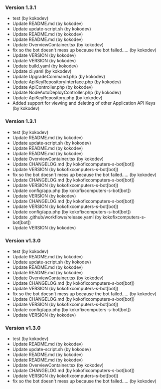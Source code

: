 ### Version 1.3.1
- test (by kokodev)
- Update README.md (by kokodev)
- Update update-script.sh (by kokodev)
- Update README.md (by kokodev)
- Update README.md (by kokodev)
- Update OverviewContainer.tsx (by kokodev)
- fix so the bot doesn't mess up because the bot failed..... (by kokodev)
- Update VERSION (by kokodev)
- Update VERSION (by kokodev)
- Update build.yaml (by kokodev)
- Update ci.yaml (by kokodev)
- Update UpgradeCommand.php (by kokodev)
- Update ApiKeyRepositoryInterface.php (by kokodev)
- Update ApiController.php (by kokodev)
- Update NodeAutoDeployController.php (by kokodev)
- Update ApiKeyRepository.php (by kokodev)
-  Added support for viewing and deleting of other Application API Keys (by kokodev)

### Version 1.3.1
- test (by kokodev)
- Update README.md (by kokodev)
- Update update-script.sh (by kokodev)
- Update README.md (by kokodev)
- Update README.md (by kokodev)
- Update OverviewContainer.tsx (by kokodev)
- Update CHANGELOG.md (by kokofixcomputers-s-bot[bot])
- Update VERSION (by kokofixcomputers-s-bot[bot])
- fix so the bot doesn't mess up because the bot failed..... (by kokodev)
- Update CHANGELOG.md (by kokofixcomputers-s-bot[bot])
- Update VERSION (by kokofixcomputers-s-bot[bot])
- Update config/app.php (by kokofixcomputers-s-bot[bot])
- Update VERSION (by kokodev)
- Update CHANGELOG.md (by kokofixcomputers-s-bot[bot])
- Update VERSION (by kokofixcomputers-s-bot[bot])
- Update config/app.php (by kokofixcomputers-s-bot[bot])
- Update .github/workflows/release.yaml (by kokofixcomputers-s-bot[bot])
- Update VERSION (by kokodev)

### Version v1.3.0
- test (by kokodev)
- Update README.md (by kokodev)
- Update update-script.sh (by kokodev)
- Update README.md (by kokodev)
- Update README.md (by kokodev)
- Update OverviewContainer.tsx (by kokodev)
- Update CHANGELOG.md (by kokofixcomputers-s-bot[bot])
- Update VERSION (by kokofixcomputers-s-bot[bot])
- fix so the bot doesn't mess up because the bot failed..... (by kokodev)
- Update CHANGELOG.md (by kokofixcomputers-s-bot[bot])
- Update VERSION (by kokofixcomputers-s-bot[bot])
- Update config/app.php (by kokofixcomputers-s-bot[bot])
- Update VERSION (by kokodev)

### Version v1.3.0
- test (by kokodev)
- Update README.md (by kokodev)
- Update update-script.sh (by kokodev)
- Update README.md (by kokodev)
- Update README.md (by kokodev)
- Update OverviewContainer.tsx (by kokodev)
- Update CHANGELOG.md (by kokofixcomputers-s-bot[bot])
- Update VERSION (by kokofixcomputers-s-bot[bot])
- fix so the bot doesn't mess up because the bot failed..... (by kokodev)